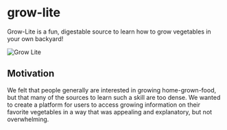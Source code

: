 # grow-lite

Grow-Lite is a fun, digestable source to learn how to grow vegetables in your own backyard!

![Grow Lite](/assets/fullView.png)

## Motivation

We felt that people generally are interested in growing home-grown-food, but that many of the sources to learn such a skill are too dense. We wanted to create a platform for users to access growing information on their favorite vegetables in a way that was appealing and explanatory, but not overwhelming.

